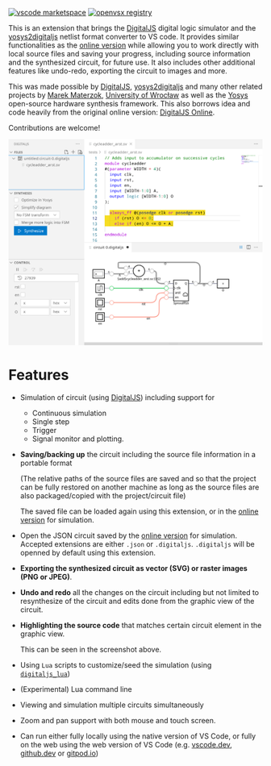 [![vscode marketspace](https://img.shields.io/badge/VS%20Code-DigitalJS-green)](https://marketplace.visualstudio.com/items?itemName=yuyichao.digitaljs)
[![openvsx registry](https://img.shields.io/badge/Open%20VSX-DigitalJS-green)](https://open-vsx.org/extension/yuyichao/digitaljs)

This is an extension that brings the
[DigitalJS](https://github.com/tilk/digitaljs) digital logic simulator
and the [yosys2digitaljs](https://github.com/tilk/yosys2digitaljs)
netlist format converter to VS code.
It provides similar functionalities as the [online version](https://digitaljs.tilk.eu/)
while allowing you to work directly with local source files and saving your progress,
including source information and the synthesized circuit, for future use.
It also includes other additional features like undo-redo, exporting the circuit to images
and more.

This was made possible by [DigitalJS](https://github.com/tilk/digitaljs),
[yosys2digitaljs](https://github.com/tilk/yosys2digitaljs)
and many other related projects by [Marek Materzok](http://www.tilk.eu/),
[University of Wrocław](http://www.ii.uni.wroc.pl/) as well as
the [Yosys](http://www.clifford.at/yosys/) open-source hardware synthesis framework.
This also borrows idea and code heavily from the original online version:
[DigitalJS Online](https://github.com/tilk/digitaljs_online).

Contributions are welcome!

![screenshot](./imgs/screenshots/code-highlight.png)

# Features

* Simulation of circuit (using [DigitalJS](https://github.com/tilk/digitaljs)) including support for

    * Continuous simulation
    * Single step
    * Trigger
    * Signal monitor and plotting.

* __Saving/backing up__ the circuit including the source file information in a portable format

  (The relative paths of the source files are saved and so that the project can be fully
   restored on another machine as long as the source files are also packaged/copied with
   the project/circuit file)

  The saved file can be loaded again using this extension,
  or in the [online version](https://digitaljs.tilk.eu/) for simulation.

* Open the JSON circuit saved by the [online version](https://digitaljs.tilk.eu/)
  for simulation. Accepted extensions are either `.json` or `.digitaljs`.
  `.digitaljs` will be openned by default using this extension.

* __Exporting the synthesized circuit as vector (SVG) or raster images (PNG or JPEG)__.

* __Undo and redo__ all the changes on the circuit including but not limited to
  resynthesize of the circuit and edits done from the graphic view of the circuit.

* __Highlighting the source code__ that matches certain circuit element in the graphic view.

    This can be seen in the screenshot above.

* Using `Lua` scripts to customize/seed the simulation
  (using [`digitaljs_lua`](https://github.com/tilk/digitaljs_lua))

* (Experimental) Lua command line

* Viewing and simulation multiple circuits simultaneously

* Zoom and pan support with both mouse and touch screen.

* Can run either fully locally using the native version of VS Code,
  or fully on the web using the web version of VS Code
  (e.g. [vscode.dev](https://vscode.dev/), [github.dev](https://github.dev/) or [gitpod.io](https://gitpod.io/))

